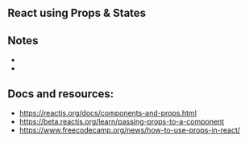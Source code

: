 ## React using Props & States

## Notes

-
-

## Docs and resources:

- https://reactjs.org/docs/components-and-props.html
- https://beta.reactjs.org/learn/passing-props-to-a-component
- https://www.freecodecamp.org/news/how-to-use-props-in-react/
